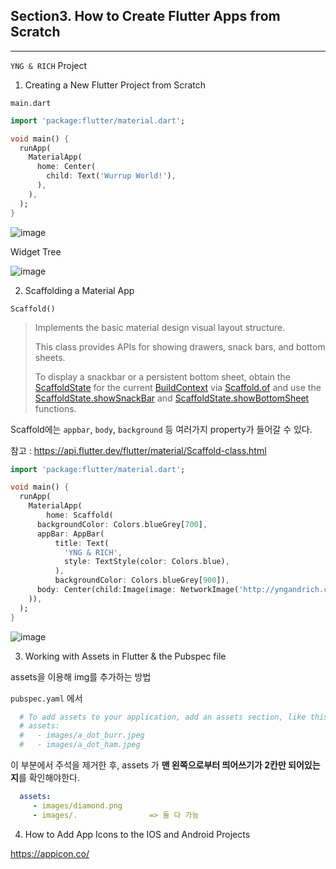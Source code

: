 ## Section3. How to Create Flutter Apps from Scratch

---

`YNG & RICH` Project

1. Creating a New Flutter Project from Scratch

`main.dart`

```dart
import 'package:flutter/material.dart';

void main() {
  runApp(
    MaterialApp(
      home: Center(
        child: Text('Wurrup World!'),
      ),
    ),
  );
}
```

![image](https://user-images.githubusercontent.com/43080040/80932165-3abc1800-8df9-11ea-9e85-b8c613f019d9.png)

Widget Tree

![image](https://user-images.githubusercontent.com/43080040/80932204-8078e080-8df9-11ea-873d-ccb25c8f7acb.png)

2. Scaffolding a Material App

`Scaffold()`

> Implements the basic material design visual layout structure.
>
> This class provides APIs for showing drawers, snack bars, and bottom sheets.
>
> To display a snackbar or a persistent bottom sheet, obtain the [ScaffoldState](https://api.flutter.dev/flutter/material/ScaffoldState-class.html) for the current [BuildContext](https://api.flutter.dev/flutter/widgets/BuildContext-class.html) via [Scaffold.of](https://api.flutter.dev/flutter/material/Scaffold/of.html) and use the [ScaffoldState.showSnackBar](https://api.flutter.dev/flutter/material/ScaffoldState/showSnackBar.html) and [ScaffoldState.showBottomSheet](https://api.flutter.dev/flutter/material/ScaffoldState/showBottomSheet.html) functions.

Scaffold에는 `appbar`, `body`, `background` 등 여러가지 property가 들어갈 수 있다.

참고 : https://api.flutter.dev/flutter/material/Scaffold-class.html

```dart
import 'package:flutter/material.dart';

void main() {
  runApp(
    MaterialApp(
        home: Scaffold(
      backgroundColor: Colors.blueGrey[700],
      appBar: AppBar(
          title: Text(
            'YNG & RICH',
            style: TextStyle(color: Colors.blue),
          ),
          backgroundColor: Colors.blueGrey[900]),
      body: Center(child:Image(image: NetworkImage('http://yngandrich.com/wp-content/themes/yngnrich/assets/images/logo_symbol_text.png') ,))
    )),
  );
}
```

![image](https://user-images.githubusercontent.com/43080040/80933142-5f19f380-8dfd-11ea-8063-a85685419e09.png)



3. Working with Assets in Flutter & the Pubspec file

assets을 이용해 img를 추가하는 방법

`pubspec.yaml` 에서

```yaml
  # To add assets to your application, add an assets section, like this:
  # assets:
  #   - images/a_dot_burr.jpeg
  #   - images/a_dot_ham.jpeg
```

이 부분에서 주석을 제거한 후, assets 가 **맨 왼쪽으로부터 띄어쓰기가 2칸만 되어있는지**를 확인해야한다.

```yaml
  assets:
     - images/diamond.png
     - images/.                => 둘 다 가능
```



4. How to Add App Icons to the IOS and Android Projects

https://appicon.co/